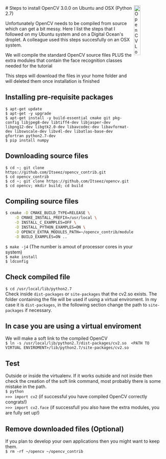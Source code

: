 <img margin-top="50px" align="right" width="20%" src="http://www.apulus.com/wp-content/uploads/2014/11/OpenCV-Logo.png" alt="OpenCV Logo">
# Steps to install OpenCV 3.0.0 on Ubuntu and OSX (Python 2.7)

<p>Unfortunately OpenCV needs to be compiled from source which can get a bit messy. Here I list the steps that I followed
on my Ubuntu system and on a Digital Ocean's droplet. A colleague used this steps succesfully on an OSX system.</p>
<p>We will compile the standard OpenCV source files PLUS the extra modules that contain the face recognition classes
needed for the tutorial</p>
<p>This steps will download the files in your home folder and will deleted them once installation is finished</p>

## Installing pre-requisite packages
`$ apt-get update`<br>
`$ apt-get -y upgrade`<br>
`$ apt-get install -y build-essential cmake git pkg-config libjpeg8-dev libtiff4-dev libjasper-dev libpng12-dev libgtk2.0-dev
libavcodec-dev libavformat-dev libswscale-dev libv4l-dev libatlas-base-dev gfortran python2.7-dev`<br>
`$ pip install numpy`

## Downloading source files
`$ cd ~; git clone https://github.com/Itseez/opencv_contrib.git`<br>
`$ cd opencv_contrib`<br>
`$ cd ~; git clone https://github.com/Itseez/opencv.git`<br>
`$ cd opencv; mkdir build; cd build`<br>

## Compiling source files
```bash
$ cmake -D CMAKE_BUILD_TYPE=RELEASE \
	-D CMAKE_INSTALL_PREFIX=/usr/local \
	-D INSTALL_C_EXAMPLES=OFF \
	-D INSTALL_PYTHON_EXAMPLES=ON \
	-D OPENCV_EXTRA_MODULES_PATH=~/opencv_contrib/modules \
	-D BUILD_EXAMPLES=ON ..
```
`$ make -j4` (The number is amout of processor cores in your system)<br>
`$ make install`<br>
`$ ldconfig`

## Check compiled file
`$ cd /usr/local/lib/python2.7`<br>
Check inside `dist-packages` or `site-packages` that the cv2.so exists. The folder containing the file will be 
used if using a virtual enviroment. In my case it is `dist-packages`, in the following section change the path
to `site-packages` if necessary.

## In case you are using a virtual enviroment
We will make a soft link to the compiled OpenCV<br>
`$ ln -s /usr/local/lib/python2.7/dist-packages/cv2.so 
<PATH TO VIRTUAL ENVIROMENT>/lib/python2.7/site-packages/cv2.so`

## Test
Outside or inside the virtualenv. If it works outside and not inside then check the creation of the soft link command,
most probably there is some mistake in the path.<br>
`$ python`<br>
`>>> import cv2` (if successful you have compiled OpenCV correctly congrats!)<br>
`>>> import cv2.face` (if successfull you also have the extra modules, you are fully set up!)

## Remove downloaded files (Optional)
If you plan to develop your own applications then you might want to keep them.<br>
`$ rm -rf ~/opencv ~/opencv_contrib`
